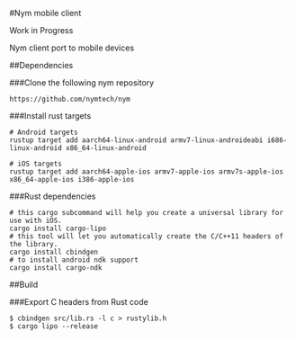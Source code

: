 #Nym mobile client

Work in Progress

Nym client port to mobile devices

##Dependencies

###Clone the following nym repository
    
    https://github.com/nymtech/nym

###Install rust targets

    # Android targets
    rustup target add aarch64-linux-android armv7-linux-androideabi i686-linux-android x86_64-linux-android

    # iOS targets
    rustup target add aarch64-apple-ios armv7-apple-ios armv7s-apple-ios x86_64-apple-ios i386-apple-ios

###Rust dependencies 

    # this cargo subcommand will help you create a universal library for use with iOS.
    cargo install cargo-lipo
    # this tool will let you automatically create the C/C++11 headers of the library.
    cargo install cbindgen
    # to install android ndk support
    cargo install cargo-ndk

##Build    

###Export C headers from Rust code 

    $ cbindgen src/lib.rs -l c > rustylib.h
    $ cargo lipo --release


